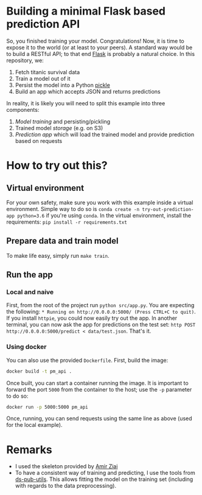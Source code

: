 # Building a minimal Flask based prediction API

So, you finished training your model.
Congratulations!
Now, it is time to expose it to the world (or at least to your peers).
A standard way would be to build a RESTful API; to that end [Flask](http://flask.pocoo.org/) is probably a natural choice.
In this repository, we:

1. Fetch titanic survival data
2. Train a model out of it
3. Persist the model into a Python [pickle](https://docs.python.org/3/library/pickle.html)
4. Build an app which accepts JSON and returns predictions

In reality, it is likely you will need to split this example into three components:
1. *Model training* and persisting/pickling
2. Trained model *storage* (e.g. on S3)
3. *Prediction app* which will load the trained model and provide prediction based on requests

# How to try out this?

## Virtual environment

For your own safety, make sure you work with this example inside a virtual environment.
Simple way to do so is `conda create -n try-out-prediction-app python=3.6` if you're using `conda`.
In the virtual environment, install the requirements: `pip install -r requirements.txt`

## Prepare data and train model

To make life easy, simply run `make train`.

## Run the app

### Local and naive

First, from the root of the project run `python src/app.py`.
You are expecting the following: `* Running on http://0.0.0.0:5000/ (Press CTRL+C to quit)`.
If you install `httpie`, you could now easily try out the app.
In another terminal, you can now ask the app for predictions on the test set: `http POST http://0.0.0.0:5000/predict < data/test.json`.
That's it.

### Using docker

You can also use the provided `Dockerfile`. First, build the image:

```bash
docker build -t pm_api .
```

Once built, you can start a container running the image.
It is important to forward the port `5000` from the container to the host; use the `-p` parameter to do so:

```bash
docker run -p 5000:5000 pm_api
```

Once, running, you can send requests using the same line as above (used for the local example).

# Remarks

- I used the skeleton provided by [Amir Ziai](https://medium.com/@amirziai/a-flask-api-for-serving-scikit-learn-models-c8bcdaa41daa)
- To have a consistent way of training and predicting, I use the tools from [ds-pub-utils](https://github.com/drorata/ds-pub-utils).
  This allows fitting the model on the training set (including with regards to the data preprocessing).
